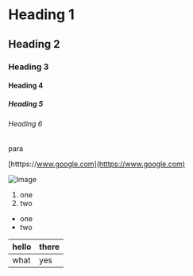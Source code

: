 # Heading 1
## Heading 2
### Heading 3
#### Heading 4
##### Heading 5
###### Heading 6

para

[htttps://www.google.com](htttps://www.google.com)

![Image]('./img.png')

1. one
1. two

* one
* two

| hello | there |
| ----- | ----- |
| what | yes |
